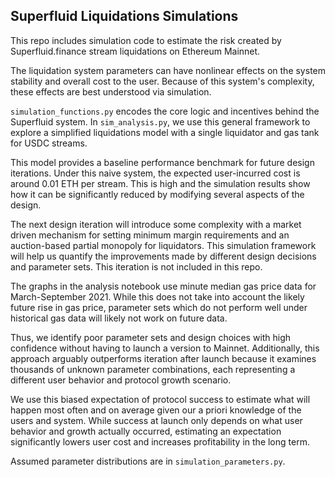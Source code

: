 ## Superfluid Liquidations Simulations

This repo includes simulation code to estimate the risk created by Superfluid.finance stream liquidations 
on Ethereum Mainnet.

The liquidation system parameters can have nonlinear effects on the system stability and overall cost to the user. 
Because of this system's complexity, these effects are best understood via simulation.

`simulation_functions.py` encodes the core logic and incentives behind the Superfluid system. In `sim_analysis.py`, we 
use this general framework to explore a simplified liquidations model with a single liquidator and gas tank for USDC 
streams. 

This model provides a baseline performance benchmark for future design iterations. Under this 
naive system, the expected user-incurred cost is around 0.01 ETH per stream. This is high and the simulation results 
show how it can be significantly reduced by modifying several aspects of the design.

The next design iteration will introduce some complexity with a market driven mechanism for setting
minimum margin requirements and an auction-based partial monopoly for liquidators. This simulation framework will 
help us quantify the improvements made by different design decisions and parameter sets. This iteration is 
not included in this repo.

The graphs in the analysis notebook use minute median gas price data for March-September 2021. While this does not take 
into account the likely future rise in gas price, parameter sets which do not perform well under historical gas data 
will likely not work on future data. 

Thus, we identify poor parameter sets and design choices with high confidence without having to launch a version 
to Mainnet. Additionally, this approach arguably outperforms iteration after launch because it examines thousands of 
unknown parameter combinations, each representing a different user behavior and protocol growth scenario. 

We use this biased expectation of protocol success to estimate what will happen most often and on average given our 
a priori knowledge of the users and system. While success at launch only depends on what user 
behavior and growth actually occurred, estimating an expectation significantly lowers user cost and increases
profitability in the long term.

Assumed parameter distributions are in `simulation_parameters.py`.